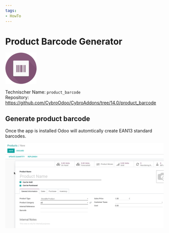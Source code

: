 ```yaml
---
tags:
- HowTo
---
```

# Product Barcode Generator
![](assets/icon_odoo_product_barcode.png)

Technischer Name: `product_barcode`\
Repository: <https://github.com/CybroOdoo/CybroAddons/tree/14.0/product_barcode>

## Generate product barcode

Once the app is installed Odoo will automtically create EAN13 standard barcodes.

![Odoo App Product Barcode Generator](assets/Odoo%20App%20Product%20Barcode%20Generator.gif)